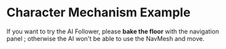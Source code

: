 # Character Mechanism Example

If you want to try the AI Follower, please **bake the floor** with the
navigation panel ; otherwise the AI won't be able to use the NavMesh
and move.